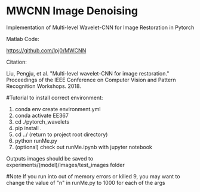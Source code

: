 # MWCNN Image Denoising
Implementation of Multi-level Wavelet-CNN for Image Restoration in Pytorch

Matlab Code: 

https://github.com/lpj0/MWCNN


Citation: 

Liu, Pengju, et al. "Multi-level wavelet-CNN for image restoration." Proceedings of the IEEE Conference on Computer Vision and Pattern Recognition Workshops. 2018.

#Tutorial
to install correct environment: 
1. conda env create environment.yml
2. conda activate EE367
3. cd ./pytorch_wavelets
4. pip install .
5. cd ../ (return to project root directory)
6. python runMe.py
7. (optional) check out runMe.ipynb with jupyter notebook

Outputs images should be saved to experiments/(model)/images/test_images folder

#Note
If you run into out of memory errors or killed 9, you may want to change the value of "n" in runMe.py to 1000 for each of the args


